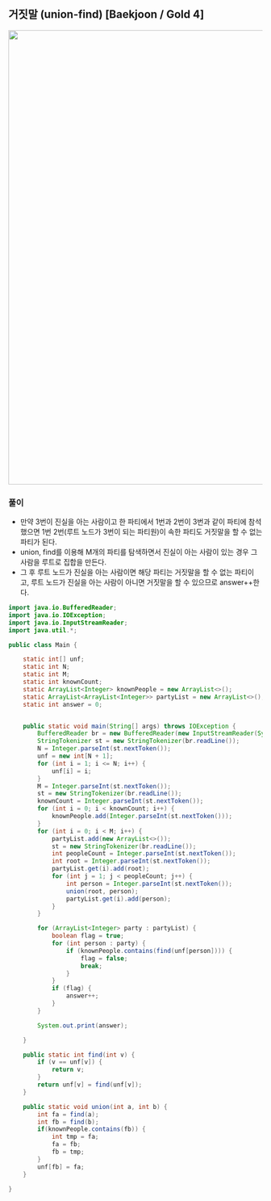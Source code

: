 ## 거짓말 (union-find) [Baekjoon / Gold 4]

<img src="https://user-images.githubusercontent.com/35963403/192308906-7e17a645-e688-4aba-94e7-afecdc757df1.png" width="900">

### 풀이

- 만약  3번이 진실을 아는 사람이고 한 파티에서 1번과 2번이 3번과 같이 파티에 참석했으면 1번 2번(루트 노드가 3번이 되는 파티원)이 속한 파티도 거짓말을 할 수 없는 파티가 된다.
- union, find를 이용해 M개의 파티를 탐색하면서 진실이 아는 사람이 있는 경우 그 사람을 루트로 집합을 만든다.
- 그 후 루트 노드가 진실을 아는 사람이면 해당 파티는 거짓말을 할 수 없는 파티이고, 루트 노드가 진실을 아는 사람이 아니면 거짓말을 할 수 있으므로 answer++한다.

```java
import java.io.BufferedReader;
import java.io.IOException;
import java.io.InputStreamReader;
import java.util.*;

public class Main {

    static int[] unf;
    static int N;
    static int M;
    static int knownCount;
    static ArrayList<Integer> knownPeople = new ArrayList<>();
    static ArrayList<ArrayList<Integer>> partyList = new ArrayList<>();
    static int answer = 0;


    public static void main(String[] args) throws IOException {
        BufferedReader br = new BufferedReader(new InputStreamReader(System.in));
        StringTokenizer st = new StringTokenizer(br.readLine());
        N = Integer.parseInt(st.nextToken());
        unf = new int[N + 1];
        for (int i = 1; i <= N; i++) {
            unf[i] = i;
        }
        M = Integer.parseInt(st.nextToken());
        st = new StringTokenizer(br.readLine());
        knownCount = Integer.parseInt(st.nextToken());
        for (int i = 0; i < knownCount; i++) {
            knownPeople.add(Integer.parseInt(st.nextToken()));
        }
        for (int i = 0; i < M; i++) {
            partyList.add(new ArrayList<>());
            st = new StringTokenizer(br.readLine());
            int peopleCount = Integer.parseInt(st.nextToken());
            int root = Integer.parseInt(st.nextToken());
            partyList.get(i).add(root);
            for (int j = 1; j < peopleCount; j++) {
                int person = Integer.parseInt(st.nextToken());
                union(root, person);
                partyList.get(i).add(person);
            }
        }

        for (ArrayList<Integer> party : partyList) {
            boolean flag = true;
            for (int person : party) {
                if (knownPeople.contains(find(unf[person]))) {
                    flag = false;
                    break;
                }
            }
            if (flag) {
                answer++;
            }
        }

        System.out.print(answer);

    }

    public static int find(int v) {
        if (v == unf[v]) {
            return v;
        }
        return unf[v] = find(unf[v]);
    }

    public static void union(int a, int b) {
        int fa = find(a);
        int fb = find(b);
        if(knownPeople.contains(fb)) {
            int tmp = fa;
            fa = fb;
            fb = tmp;
        }
        unf[fb] = fa;
    }

}
```